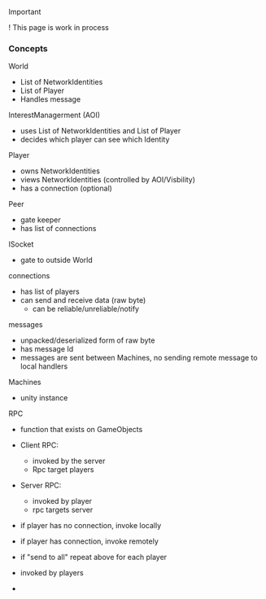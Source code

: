 > [!IMPORTANT]
> ! This page is work in process

### Concepts
World
- List of NetworkIdentities
- List of Player
- Handles message

InterestManagerment (AOI)
- uses List of NetworkIdentities and List of Player
- decides which player can see which Identity

Player
- owns NetworkIdentities
- views NetworkIdentities (controlled by AOI/Visbility)
- has a connection (optional)

Peer 
- gate keeper
- has list of connections

ISocket
- gate to outside World

connections
- has list of players
- can send and receive data (raw byte)
    - can be reliable/unreliable/notify

messages
- unpacked/deserialized form of raw byte
- has message Id
- messages are sent between Machines, no sending remote message to local handlers

Machines
- unity instance 

RPC
- function that exists on GameObjects
- Client RPC: 
    - invoked by the server
    - Rpc target players 
- Server RPC:
    - invoked by player
    - rpc targets server
- if player has no connection, invoke locally
- if player has connection, invoke remotely
- if "send to all" repeat above for each player




- invoked by players
- 
